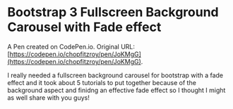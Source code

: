 # Bootstrap 3 Fullscreen Background Carousel with Fade effect

A Pen created on CodePen.io. Original URL: [https://codepen.io/chopfitzroy/pen/JoKMgG](https://codepen.io/chopfitzroy/pen/JoKMgG).

I really needed a fullscreen background carousel for bootstrap with a fade effect and it took about 5 tutorials to put together because of the background aspect and finidng an effective fade effect so I thought I might as well share with you guys!